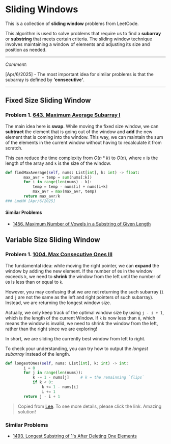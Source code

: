 # Sliding Windows
This is a collection of **sliding window** problems from LeetCode.

This algorithm is used to solve problems that require us to find a **subarray** or **substring** that meets certain criteria. The sliding window technique involves maintaining a window of elements and adjusting its size and position as needed.

---

*Comment:*

[Apr/6/2025] - The most important idea for similar problems is that the subarray is defined by **'consecutive'**.

---

## Fixed Size Sliding Window
### Problem 1. [643. Maximum Average Subarray I](https://leetcode.com/problems/maximum-average-subarray-i/)

The main idea here is **swap**. While moving the fixed size window, we can **subtract** the element that is going out of the window and **add** the new element that is coming into the window. This way, we can maintain the sum of the elements in the current window without having to recalculate it from scratch.

This can reduce the time complexity from $O(n*k)$ to $O(n)$, where `n` is the length of the array and `k` is the size of the window.
```python
def findMaxAverage(self, nums: List[int], k: int) -> float:
        max_avr = temp = sum(nums[:k])
        for i in range(len(nums) - k):
            temp = temp - nums[i] + nums[i+k]
            max_avr = max(max_avr, temp)
        return max_avr/k
### LmeHW [Apr/6/2025]
```

#### Similar Problems
- [1456. Maximum Number of Vowels in a Substring of Given Length](https://leetcode.com/problems/maximum-number-of-vowels-in-a-substring-of-given-length/)

## Variable Size Sliding Window
### Problem 1. [1004. Max Consecutive Ones III](https://leetcode.com/problems/max-consecutive-ones-iii/)

The fundamental idea: while moving the right pointer, we can **expand** the window by adding the new element. If the number of `0`s in the window exceeds `k`, we need to **shrink** the window from the left until the number of `0`s is less than or equal to `k`.

However, you may confusing that we are not returning the such subarray (`i` and `j` are not the same as the left and right pointers of such subarray). Instead, we are returning the longest window size. 

Actually, we only keep track of the optimal window size by using `j - i + 1`, which is the length of the current Window. If `k` is now less than `0`, which means the window is invalid, we need to shrink the window from the left, rather than the right since we are exploring! 

In short, we are sliding the currently best window from left to right.

To check your understanding, you can try how to output the *longest subarray* instead of the length. 
```python
def longestOnes(self, nums: List[int], k: int) -> int:
        i = 0
        for j in range(len(nums)):
            k -= 1 - nums[j]     # k = the remainning `flips`
            if k < 0:
                k += 1 - nums[i]
                i += 1
        return j - i + 1
```
> Copied from [Lee](https://leetcode.com/problems/max-consecutive-ones-iii/solutions/247564/java-c-python-sliding-window). To see more details, please click the link. Amazing solution!


### Similar Problems
- [1493. Longest Substring of 1's After Deleting One Elements](https://leetcode.com/problems/longest-subarray-of-1s-after-deleting-one-element)



